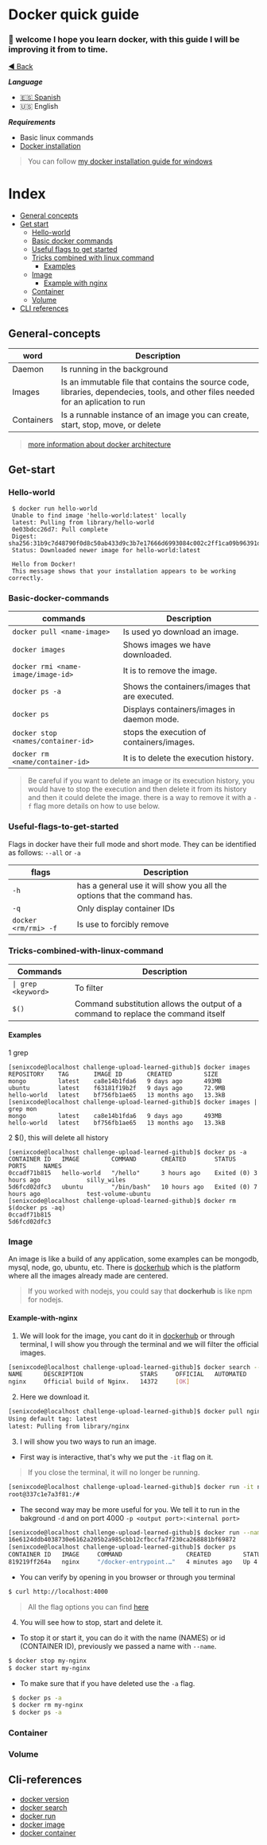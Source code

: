 # Docker quick guide
### :wave: welcome I hope you learn docker, with this guide I will be improving it from to time.
[:arrow_backward: Back](../README.md)

***Language***
- [🇪🇸 Spanish](./README.es.md)
- 🇺🇸 English

***Requirements***
- Basic linux commands
- [Docker installation](https://docs.docker.com/get-docker/)

> You can follow [my docker installation guide for windows](./docker-installation-windows.md)
# Index
- [General concepts](##General-concepts)
- [Get start](##Get-start)
  - [Hello-world](###Hello-world)
  - [Basic docker commands](###Basic-docker-commands)
  - [Useful flags to get started](###Useful-flags-to-get-started)
  - [Tricks combined with linux command](###Tricks-combined-with-linux-command)
    - [Examples](###Examples)
  - [Image](###Image)
    - [Example with nginx](####Example-with-nginx)
  - [Container](###Containers)
  - [Volume](###Volume)
- [CLI references](##Cli-references)

## General-concepts
| word | Description |
| --- | --- |
| Daemon | Is running in the background |
|Images | Is an immutable file that contains the source code, libraries, dependecies, tools, and other files needed for an aplication to run |
| Containers | Is a runnable instance of an image you can create, start, stop, move, or delete |

> [more information about docker architecture](https://docs.docker.com/get-started/overview/#docker-architecture)

## Get-start

### Hello-world
```
 $ docker run hello-world
 Unable to find image 'hello-world:latest' locally
 latest: Pulling from library/hello-world
 0e03bdcc26d7: Pull complete 
 Digest: sha256:31b9c7d48790f0d8c50ab433d9c3b7e17666d6993084c002c2ff1ca09b96391d
 Status: Downloaded newer image for hello-world:latest

 Hello from Docker!
 This message shows that your installation appears to be working correctly.
```
### Basic-docker-commands
| commands | Description |
| --- | --- |
|`docker pull <name-image>` | Is used yo download an image. |
|`docker images` | Shows images we have downloaded. |
|`docker rmi <name-image/image-id>` | It is to remove the image. |
|`docker ps -a`| Shows the containers/images that are executed. |
|`docker ps`| Displays containers/images in daemon mode. |
|`docker stop <names/container-id>` | stops the execution of containers/images. |
|`docker rm <name/container-id>`| It is to delete the execution history. |

> Be careful if you want to delete an image or its execution history, you would have to stop the execution and then delete it from its history and then it could delete the image. there is a way to remove it with a `-f` flag more details on how to use below.

### Useful-flags-to-get-started
Flags in docker have their full mode and short mode.
They can be identified as follows: `--all` or `-a`

| flags | Description |
| --- | --- |
|`-h` | has a general use it will show you all the options that the command has.|
|`-q` | Only display container IDs|
|`docker <rm/rmi> -f` | Is use to forcibly remove |

### Tricks-combined-with-linux-command

| Commands | Description |
| --- | --- |
|`\| grep <keyword>` | To filter|
|`$()` | Command substitution allows the output of a command to replace the command itself | 

#### Examples
1 grep
```
[senixcode@localhost challenge-upload-learned-github]$ docker images 
REPOSITORY    TAG       IMAGE ID       CREATED         SIZE
mongo         latest    ca8e14b1fda6   9 days ago      493MB
ubuntu        latest    f63181f19b2f   9 days ago      72.9MB
hello-world   latest    bf756fb1ae65   13 months ago   13.3kB
[senixcode@localhost challenge-upload-learned-github]$ docker images | grep mon
mongo         latest    ca8e14b1fda6   9 days ago      493MB
hello-world   latest    bf756fb1ae65   13 months ago   13.3kB
```
2 $(), this will delete all history
```
[senixcode@localhost challenge-upload-learned-github]$ docker ps -a
CONTAINER ID   IMAGE         COMMAND       CREATED        STATUS                   PORTS     NAMES
0ccadf71b815   hello-world   "/hello"      3 hours ago    Exited (0) 3 hours ago             silly_wiles
5d6fcd02dfc3   ubuntu        "/bin/bash"   10 hours ago   Exited (0) 7 hours ago             test-volume-ubuntu
[senixcode@localhost challenge-upload-learned-github]$ docker rm $(docker ps -aq)
0ccadf71b815
5d6fcd02dfc3
```
### Image
An image is like a build of any application, some examples can be mongodb, mysql, node, go, ubuntu, etc. There is [dockerhub](https://hub.docker.com/) which  is the platform where all the images already made are centered.
> If you worked with nodejs, you could say that **dockerhub** is like npm for nodejs.

#### Example-with-nginx

1. We will look for the image, you cant do it in [dockerhub](https://hub.docker.com/) or through terminal, I will show you through the terminal and we will filter the official images.

```bash
[senixcode@localhost challenge-upload-learned-github]$ docker search --filter is-official=true  nginx
NAME      DESCRIPTION                STARS     OFFICIAL   AUTOMATED
nginx     Official build of Nginx.   14372     [OK]
```
2. Here we download it.

```bash
[senixcode@localhost challenge-upload-learned-github]$ docker pull nginx
Using default tag: latest
latest: Pulling from library/nginx
```
3. I will show you two ways to run an image.

  - First way is interactive, that's why we put the `-it` flag on it. 
> If you close the terminal, it will no longer be running.
```bash
[senixcode@localhost challenge-upload-learned-github]$ docker run -it nginx bash
root@337c1e7a3f81:/#
```
  - The second way may be more useful for you. We tell it to run in the bakground `-d` and on port 4000 `-p <output port>:<internal port>`
```bash
[senixcode@localhost challenge-upload-learned-github]$ docker run --name my-ngnix -d -p 4000:80 nginx
16e6124ddb4038730e6162a205b2a985cbb12cfbccfa7f230ca268881bf69872
[senixcode@localhost challenge-upload-learned-github]$ docker ps
CONTAINER ID   IMAGE     COMMAND                  CREATED         STATUS         PORTS                  NAMES
819219ff264a   nginx     "/docker-entrypoint.…"   4 minutes ago   Up 4 minutes   0.0.0.0:4000->80/tcp   my-ngnix
```
 - You can verify by opening in you browser or through you terminal
 ```bash
 $ curl http://localhost:4000
 ```
> All the flag options you can find [here](https://docs.docker.com/engine/reference/commandline/run/#options) 

4. You will see how to stop, start and delete it.

 - To stop it or start it, you can do it with the name (NAMES) or id (CONTAINER ID), previously we passed a name with `--name`.
  ```bash
  $ docker stop my-nginx
  $ docker start my-nginx
  ```
  - To make sure that if you have deleted use the `-a` flag.
  ```bash
   $ docker ps -a
   $ docker rm my-nginx
   $ docker ps -a
  ``` 
### Container
### Volume
## Cli-references
- [docker version](https://docs.docker.com/engine/reference/commandline/version/) 
- [docker search](https://docs.docker.com/engine/reference/commandline/search/)
- [docker run](https://docs.docker.com/engine/reference/commandline/run/) 
- [docker image](https://docs.docker.com/engine/reference/commandline/image/) 
- [docker container](https://docs.docker.com/engine/reference/commandline/container/) 

